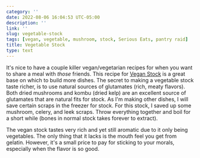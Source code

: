 ```yaml
---
category: ''
date: 2022-08-06 16:04:53 UTC-05:00
description: ''
link: ''
slug: vegetable-stock
tags: [vegan, vegetable, mushroom, stock, Serious Eats, pantry raid]
title: Vegetable Stock
type: text
---
```

It's nice to have a couple killer vegan/vegetarian recipes for when you want to share a meal with _those_ friends.
This recipe for [Vegan Stock](https://www.seriouseats.com/hearty-vegetable-stock-vegan-recipe) is a great base on which to build more dishes.
The secret to making a vegetable stock taste richer, is to use natural sources of glutamates (rich, meaty flavors).
Both dried mushrooms and kombu (dried kelp) are an excellent source of glutamates that are natural fits for stock.
As I'm making other dishes, I will save certain scraps in the freezer for stock.
For this stock, I saved up some mushroom, celery, and leek scraps.
Throw everything together and boil for a short while (bones in normal stock takes forever to extract).

The vegan stock tastes very rich and yet still aromatic due to it only being vegetables.
The only thing that it lacks is the mouth feel you get from gelatin.
However, it's a small price to pay for sticking to your morals, especially when the flavor is so good.